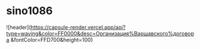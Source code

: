 # sino1086
![header](https://capsule-render.vercel.app/api?type=waving&color=FF0000&desc=Организация%Варшавского%договора
&fontColor=FFD700&height=100)
